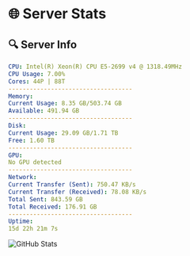# 🌐 Server Stats
## 🔍 Server Info
```yaml
CPU: Intel(R) Xeon(R) CPU E5-2699 v4 @ 1318.49MHz
CPU Usage: 7.00%
Cores: 44P | 88T
-----------------------------------
Memory:
Current Usage: 8.35 GB/503.74 GB
Available: 491.94 GB
-----------------------------------
Disk:
Current Usage: 29.09 GB/1.71 TB
Free: 1.60 TB
-----------------------------------
GPU:
No GPU detected
-----------------------------------
Network:
Current Transfer (Sent): 750.47 KB/s
Current Transfer (Received): 78.08 KB/s
Total Sent: 843.59 GB
Total Received: 176.91 GB
-----------------------------------
Uptime:
15d 22h 21m 7s
```
![GitHub Stats](https://img.shields.io/badge/Updated-2025-05-05_15:29:55-blue)